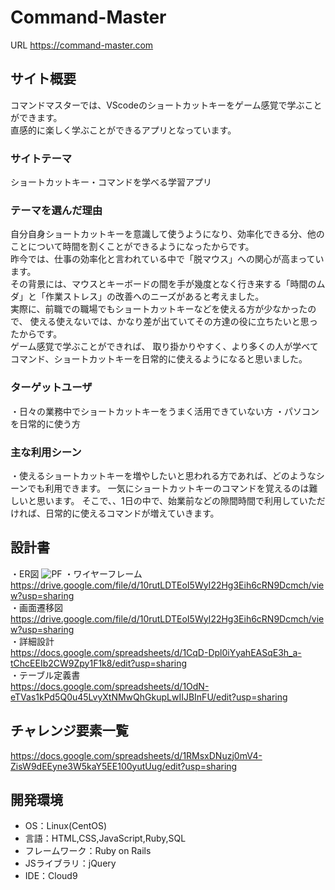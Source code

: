 # Command-Master
URL https://command-master.com
## サイト概要
コマンドマスターでは、VScodeのショートカットキーをゲーム感覚で学ぶことができます。  
直感的に楽しく学ぶことができるアプリとなっています。

### サイトテーマ
ショートカットキー・コマンドを学べる学習アプリ

### テーマを選んだ理由
自分自身ショートカットキーを意識して使うようになり、効率化できる分、他のことについて時間を割くことができるようになったからです。  
昨今では、仕事の効率化と言われている中で「脱マウス」への関心が高まっています。  
その背景には、マウスとキーボードの間を手が幾度となく行き来する「時間のムダ」と「作業ストレス」の改善へのニーズがあると考えました。  
実際に、前職での職場でもショートカットキーなどを使える方が少なかったので、 使える使えないでは、かなり差が出ていてその方達の役に立ちたいと思ったからです。  
ゲーム感覚で学ぶことができれば、 取り掛かりやすく、より多くの人が学べてコマンド、ショートカットキーを日常的に使えるようになると思いました。

### ターゲットユーザ
・日々の業務中でショートカットキーをうまく活用できていない方
・パソコンを日常的に使う方  


### 主な利用シーン
・使えるショートカットキーを増やしたいと思われる方であれば、どのようなシーンでも利用できます。
一気にショートカットキーのコマンドを覚えるのは難しいと思います。
そこで、、1日の中で、始業前などの隙間時間で利用していただければ、日常的に使えるコマンドが増えていきます。


## 設計書   
・ER図 
![PF](https://user-images.githubusercontent.com/76866582/132534075-1dcaef65-3a62-4fd1-89fa-887de652f195.png)
・ワイヤーフレーム  
https://drive.google.com/file/d/10rutLDTEoI5WyI22Hg3Eih6cRN9Dcmch/view?usp=sharing  
・画面遷移図  
https://drive.google.com/file/d/10rutLDTEoI5WyI22Hg3Eih6cRN9Dcmch/view?usp=sharing  
・詳細設計  
https://docs.google.com/spreadsheets/d/1CqD-Dpl0iYyahEASqE3h_a-tChcEEIb2CW9Zpy1F1k8/edit?usp=sharing  
・テーブル定義書  
https://docs.google.com/spreadsheets/d/1OdN-eTVas1kPd5Q0u45LvyXtNMwQhGkupLwIIJBInFU/edit?usp=sharing  

## チャレンジ要素一覧
https://docs.google.com/spreadsheets/d/1RMsxDNuzj0mV4-ZisW9dEEyne3W5kaY5EE100yutUug/edit?usp=sharing

## 開発環境

- OS：Linux(CentOS)
- 言語：HTML,CSS,JavaScript,Ruby,SQL
- フレームワーク：Ruby on Rails
- JSライブラリ：jQuery
- IDE：Cloud9

